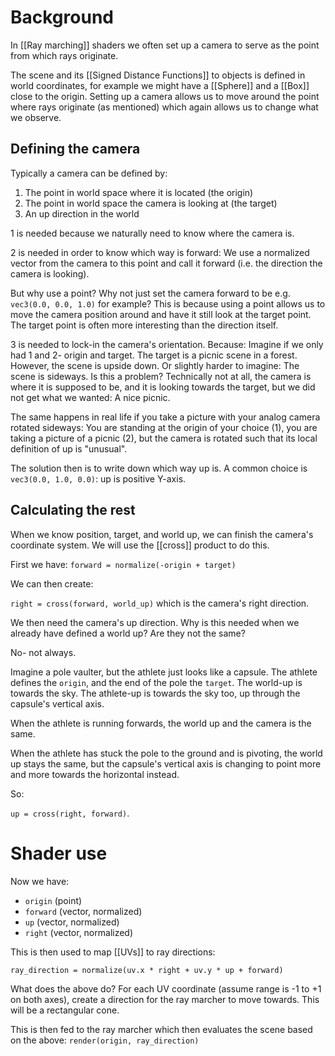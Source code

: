 # Background

In [[Ray marching]] shaders we often set up a camera to serve as the point from which rays originate.

The scene and its [[Signed Distance Functions]] to objects is defined in world coordinates, for example we might have a [[Sphere]] and a [[Box]] close to the origin.
Setting up a camera allows us to move around the point where rays originate (as mentioned) which again allows us to change what we observe.

## Defining the camera

Typically a camera can be defined by:

1. The point in world space where it is located (the origin)
2. The point in world space the camera is looking at (the target)
3. An up direction in the world

1 is needed because we naturally need to know where the camera is.

2 is needed in order to know which way is forward: We use a normalized vector from the camera to this point and call it forward (i.e. the direction the camera is looking).

But why use a point? Why not just set the camera forward to be e.g. `vec3(0.0, 0.0, 1.0)` for example?
This is because using a point allows us to move the camera position around and have it still look at the target point.
The target point is often more interesting than the direction itself.

3 is needed to lock-in the camera's orientation. Because:
Imagine if we only had 1 and 2- origin and target. The target is a picnic scene in a forest.
However, the scene is upside down. Or slightly harder to imagine: The scene is sideways.
Is this a problem? Technically not at all, the camera is where it is supposed to be, and it is looking towards the target, but we did not get what we wanted: A nice picnic.

The same happens in real life if you take a picture with your analog camera rotated sideways: You are standing at the origin of your choice (1), you are taking a picture of a picnic (2), but the camera is rotated such that its local definition of up is "unusual".

The solution then is to write down which way up is.
A common choice is `vec3(0.0, 1.0, 0.0)`: up is positive Y-axis.

## Calculating the rest

When we know position, target, and world up, we can finish the camera's coordinate system.
We will use the [[cross]] product to do this.

First we have:
`forward = normalize(-origin + target)`

We can then create:

`right = cross(forward, world_up)` which is the camera's right direction.

We then need the camera's up direction. Why is this needed when we already have defined a world up? Are they not the same?

No- not always.

Imagine a pole vaulter, but the athlete just looks like a capsule. The athlete defines the `origin`, and the end of the pole the `target`.
The world-up is towards the sky.
The athlete-up is towards the sky too, up through the capsule's vertical axis.

When the athlete is running forwards, the world up and the camera is the same.

When the athlete has stuck the pole to the ground and is pivoting, the world up stays the same, but the capsule's vertical axis is changing to point more and more towards the horizontal instead.

So:

`up = cross(right, forward)`.

# Shader use

Now we have:

* `origin` (point)
* `forward` (vector, normalized)
* `up` (vector, normalized)
* `right` (vector, normalized)

This is then used to map [[UVs]] to ray directions:

`ray_direction = normalize(uv.x * right + uv.y * up + forward)`

What does the above do?
For each UV coordinate (assume range is -1 to +1 on both axes), create a direction for the ray marcher to move towards.
This will be a rectangular cone.

This is then fed to the ray marcher which then evaluates the scene based on the above: `render(origin, ray_direction)`

